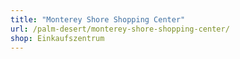 ```yaml
---
title: "Monterey Shore Shopping Center"
url: /palm-desert/monterey-shore-shopping-center/
shop: Einkaufszentrum
---
```

